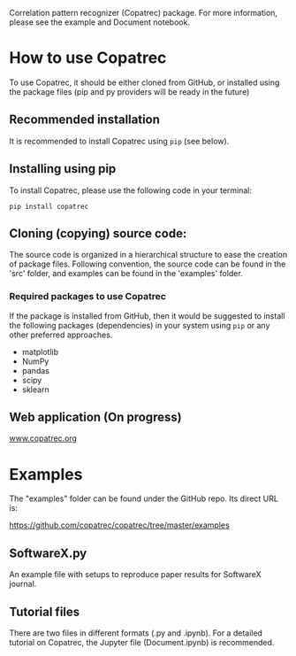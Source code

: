 Correlation pattern recognizer (Copatrec) package.
For more information, please see the example and Document notebook.

# How to use Copatrec
To use Copatrec, it should be either cloned from GitHub, or
installed using the package files (pip and py providers will
be ready in the future)

## Recommended installation
It is recommended to install Copatrec using `pip` (see below).

## Installing using pip
To install Copatrec, please use the following code in your terminal:

```pip install copatrec```

## Cloning (copying) source code:
The source code is organized in a hierarchical structure to ease the creation of package files. 
Following convention, the source code can be found in the 'src' folder, and examples can be found in the 'examples' folder.

### Required packages to use Copatrec
If the package is installed from GitHub, then it would be suggested
to install the following packages (dependencies) in your system using `pip` or any other 
preferred approaches. 
- matplotlib
- NumPy
- pandas
- scipy
- sklearn

## Web application (On progress)
www.copatrec.org

# Examples

The "examples" folder can be found under the GitHub repo. Its direct URL is:

https://github.com/copatrec/copatrec/tree/master/examples

## SoftwareX.py
An example file with setups to reproduce paper results for SoftwareX journal.

## Tutorial files
There are two files in different formats (.py and .ipynb). For a detailed tutorial on Copatrec, the Jupyter
file (Document.ipynb) is recommended. 
